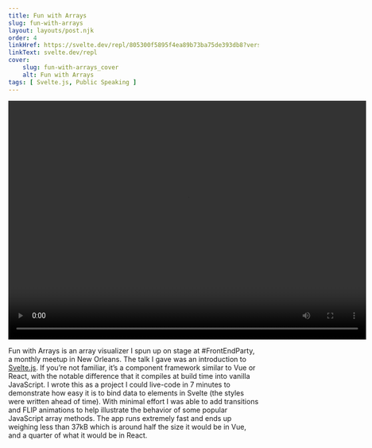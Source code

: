 ```yaml
---
title: Fun with Arrays
slug: fun-with-arrays
layout: layouts/post.njk
order: 4
linkHref: https://svelte.dev/repl/805300f5895f4ea89b73ba75de393db8?version=3.16.0
linkText: svelte.dev/repl
cover:
    slug: fun-with-arrays_cover
    alt: Fun with Arrays
tags: [ Svelte.js, Public Speaking ]
---
```

<video class="post-video" width="720" height="480" loop="true" controls>
    <source src="/videos/fun-with-arrays.mp4" type="video/mp4">
    Sorry, your browser doesn't support embedded videos.
</video>

Fun with Arrays is an array visualizer I spun up on stage at #FrontEndParty, a monthly meetup in New Orleans. The talk I gave was an introduction to [Svelte.js](https://svelte.dev). If you’re not familiar, it’s a component framework similar to Vue or React, with the notable difference that it compiles at build time into vanilla JavaScript. I wrote this as a project I could live-code in 7 minutes to demonstrate how easy it is to bind data to elements in Svelte (the styles were written ahead of time).  With minimal effort I was able to add transitions and FLIP animations to help illustrate the behavior of some popular JavaScript array methods. The app runs extremely fast and ends up weighing less than 37kB which is around half the size it would be in Vue, and a quarter of what it would be in React.
